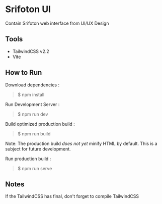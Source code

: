 # Srifoton UI
Contain Srifoton web interface from UI/UX Design

## Tools
- TailwindCSS v2.2
- Vite

## How to Run
Download dependencies :
> $ npm install

Run Development Server :
> $ npm run dev

Build optimized production build :
> $ npm run build  

Note: The production build _does not yet_ minify HTML by default. This is a subject for future development.

Run production build :
> $ npm run serve
## Notes
If the TailwindCSS has final, don't forget to compile TailwindCSS
